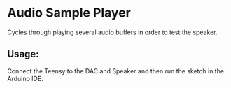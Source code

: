 # Audio Sample Player
Cycles through playing several audio buffers in order to test the speaker.

## Usage:
Connect the Teensy to the DAC and Speaker and then run the sketch in the Arduino IDE.
